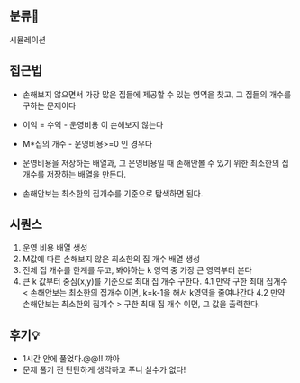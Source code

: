 ## 분류💁

시뮬레이션

## 접근법
- 손해보지 않으면서 가장 많은 집들에 제공할 수 있는 영역을 찾고, 그 집들의 개수를 구하는 문제이다
- 이익 = 수익 - 운영비용 이 손해보지 않는다
- M*집의 개수 - 운영비용>=0 인 경우다

- 운영비용을 저장하는 배열과, 그 운영비용일 때 손해안볼 수 있기 위한 최소한의 집개수를 저장하는 배열을 만든다.

- 손해안보는 최소한의 집개수를 기준으로 탐색하면 된다.


## 시퀀스

1. 운영 비용 배열 생성
2. M값에 따른 손해보지 않은 최소한의 집 개수 배열 생성
3. 전체 집 개수를 한계를 두고, 봐야하는 k 영역 중 가장 큰 영역부터 본다
4. 큰 k 값부터 중심(x,y)를 기준으로 최대 집 개수 구한다.
  4.1 만약 구한 최대 집개수 < 손해안보는 최소한의 집개수 이면, k=k-1을 해서 k영역을 줄여나간다
  4.2 만약 손해안보는 최소한의 집개수 > 구한 최대 집 개수 이면, 그 값을 출력한다.
  


## 후기💡
- 1시간 안에 풀었다.@@!! 꺄아
- 문제 풀기 전 탄탄하게 생각하고 푸니 실수가 없다!
